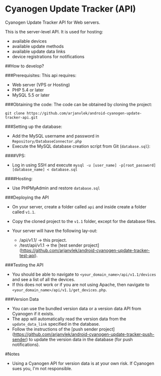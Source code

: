 # Cyanogen Update Tracker (API)
Cyanogen Update Tracker API for Web servers.

This is the server-level API. It is used for hosting:
- available devices
- available update methods
- available update data links
- device registrations for notifications

##How to develop?

###Prerequisites:
This api requires:
- Web server (VPS or Hosting)
- PHP 5.4 or later
- MySQL 5.5 or later

###Obtaining the code:
The code can be obtained by cloning the project:
```
git clone https://github.com/arjanvlek/android-cyanogen-update-tracker-api.git
```

###Setting up the database:
- Add the MySQL username and password in `Repository/DatabaseConnector.php` 
- Execute the MySQL database creation script from Git (`database.sql`):

####VPS:
- Log in using SSH and execute `mysql -u [user_name] -p[root_password] [database_name] < database.sql`

####Hosting:
- Use PHPMyAdmin and restore `database.sql`


###Deploying the API
- On your server, create a folder called `api` and inside create a folder called `v1.1`.
- Copy the cloned project to the `v1.1` folder, except for the database files.

- Your server will have the following lay-out:
    - /api/v1.1/ -> this project.
    - /test/api/v1.1 -> the [test sender project] (https://github.com/arjanvlek/android-cyanogen-update-tracker-test-api).

###Testing the API
- You should be able to navigate to `<your_domain_name>/api/v1.1/devices` and see a list of all the devices.
- If this does not work or if you are not using Apache, then navigate to `<your_domain_name>/api/v1.1/get_devices.php`.


###Version Data
- You can use the bundled version data or a version data API from Cyanogen if it exists.
- The app will automatically read the version data from the `update_data_link` specified in the database.
- Follow the instructions of the [push sender project] (https://github.com/arjanvlek/android-cyanogen-update-tracker-push-sender) to update the version data in the database (for push notifications).

#Notes
- Using a Cyanogen API for version data is at your own risk. If Cyanogen sues you, I'm not responsible.

